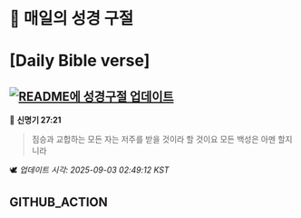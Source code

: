 # 🙏 매일의 성경 구절
# [Daily Bible verse]
## [![README에 성경구절 업데이트](https://github.com/DONGSUKA/first_test/actions/workflows/update-readme-bible.yml/badge.svg)](https://github.com/DONGSUKA/first_test/actions/workflows/update-readme-bible.yml)
<!-- START_BIBLE_VERSE -->
📖 **신명기 27:21**
> 짐승과 교합하는 모든 자는 저주를 받을 것이라 할 것이요 모든 백성은 아멘 할지니라

🕊️ _업데이트 시각: 2025-09-03 02:49:12 KST_
  <!-- END_BIBLE_VERSE -->
## GITHUB_ACTION
